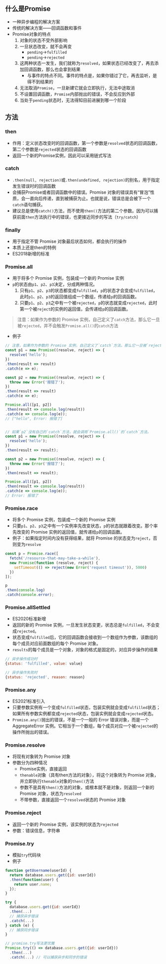 ## 什么是Promise

 - 一种异步编程的解决方案
 - 传统的解决方案——回调函数和事件
 - Promise对象的特点
	1. 对象的状态不受外部影响
	2. 一旦状态改变，就不会再变
		 - `pending`->`fulfilled`
		 - `pending`->`rejected`
	3. 这两种状态一发生，我们就称为`resolved`，如果状态已经改变了，再去添加回调函数，那么也会拿到结果
		- 与事件的特点不同。事件的特点是，如果你错过了它，再去监听，是得不到结果的
	4. 无法取消`Promise`，一旦新建它就会立即执行，无法中途取消	
	5. 不设置回调函数，`Promise`内部抛出的错误，不会反应到外部
	6. 当处于`pending`状态时，无法得知目前进展到哪一个阶段

## 方法
 
 ### then
  - 作用：定义状态改变时的回调函数，第一个参数是`resolved`状态的回调函数，第二个参数是`rejected`状态的回调函数
  - 返回一个新的Promise实例，因此可以采用链式写法

### catch

- `.then(null, rejection)`或`.then(undefined, rejection)`的别名，用于指定发生错误时的回调函数
- 会捕获Promise或者回调函数中的错误。Promise 对象的错误具有“冒泡”性质，会一直向后传递，直到被捕获为止。也就是说，错误总是会被下一个`catch`语句捕获。
- 建议总是使用`catch()`方法，而不使用`then()`方法的第二个参数。因为可以捕获前面`then`方法执行中的错误，也更接近同步的写法（`try/catch`）

### finally

- 用于指定不管 Promise 对象最后状态如何，都会执行的操作
- 本质上还是then的特例
- ES2018新增的标准

### Promise.all

- 用于将多个 Promise 实例，包装成一个新的 Promise 实例
- `p`的状态由`p1`、`p2`、`p3`决定，分成两种情况。
	1. 只有`p1`、`p2`、`p3`的状态都变成`fulfilled`，`p`的状态才会变成`fulfilled`，此时`p1`、`p2`、`p3`的返回值组成一个数组，传递给`p`的回调函数。
	2. 只要`p1`、`p2`、`p3`之中有一个被`rejected`，`p`的状态就变成`rejected`，此时第一个被`reject`的实例的返回值，会传递给`p`的回调函数。

> 注意：如果作为参数的 Promise 实例，自己定义了`catch`方法，那么它一旦被`rejected`，并不会触发`Promise.all()`的`catch`方法
- 例子
```js
// 注意，如果作为参数的 Promise 实例，自己定义了`catch`方法，那么它一旦被`rejected`，并不会触发`Promise.all()`的`catch`方法。
const p1 = new Promise((resolve, reject) => {
  resolve('hello');
})
.then(result => result)
.catch(e => e);

const p2 = new Promise((resolve, reject) => {
  throw new Error('报错了');
})
.then(result => result)
.catch(e => e);

Promise.all([p1, p2])
.then(result => console.log(result))
.catch(e => console.log(e));
// ["hello", Error: 报错了]


// 如果`p2`没有自己的`catch`方法，就会调用`Promise.all()`的`catch`方法。
const p1 = new Promise((resolve, reject) => {
  resolve('hello');
})
.then(result => result);

const p2 = new Promise((resolve, reject) => {
  throw new Error('报错了');
})
.then(result => result);

Promise.all([p1, p2])
.then(result => console.log(result))
.catch(e => console.log(e));
// Error: 报错了
```
### Promise.race

- 将多个 Promise 实例，包装成一个新的 Promise 实例
- 只要`p1`、`p2`、`p3`之中有一个实例率先改变状态，`p`的状态就跟着改变。那个率先改变的 Promise 实例的返回值，就传递给`p`的回调函数。
- 例子：如果指定时间内没有获得结果，就将 Promise 的状态变为`reject`，否则变为`resolve`
```js
const p = Promise.race([
  fetch('/resource-that-may-take-a-while'),
  new Promise(function (resolve, reject) {
    setTimeout(() => reject(new Error('request timeout')), 5000)
  })
]);

p
.then(console.log)
.catch(console.error);
```

### Promise.allSettled

- ES2020标准新增
- 返回的新的 Promise 实例，一旦发生状态变更，状态总是`fulfilled`，不会变成`rejected`。
- 状态变成`fulfilled`后，它的回调函数会接收到一个数组作为参数，该数组的每个成员对应前面数组的每个 Promise 对象。
- `results`的每个成员是一个对象，对象的格式是固定的，对应异步操作的结果

```js
// 异步操作成功时
{status: 'fulfilled', value: value}

// 异步操作失败时
{status: 'rejected', reason: reason}
```

### Promise.any

- ES2021标准引入
- 只要参数实例有一个变成`fulfilled`状态，包装实例就会变成`fulfilled`状态；如果所有参数实例都变成`rejected`状态，包装实例就会变成`rejected`状态。
- `Promise.any()`抛出的错误，不是一个一般的 Error 错误对象，而是一个AggregateError 实例。它相当于一个数组，每个成员对应一个被`rejected`的操作所抛出的错误。

### Promise.resolve

- 将现有对象转为 Promise 对象
- 参数分为四种情况
	- Promise实例，直接返回
	- `thenable`对象（具有then方法的对象），将这个对象转为 Promise 对象，并立即执行`thenable`对象的`then()`方法
	- 参数不是具有`then()`方法的对象，或根本就不是对象，则返回一个新的 Promise 对象，状态为`resolved`
	- 不带参数，直接返回一个`resolved`状态的 Promise 对象

### Promise.reject

- 返回一个新的 Promise 实例，该实例的状态为`rejected`
- 参数：错误信息，字符串

### Promise.try

- 模拟`try`代码块
- 例子

```js
function getUsername(userId) {
  return database.users.get({id: userId})
  .then(function(user) {
    return user.name;
  });
}

try {
  database.users.get({id: userId})
  .then(...)
  // 捕获异步错误
  .catch(...)
} catch (e) {
  // 捕获同步错误
}

// promise.try写法更优雅
Promise.try(() => database.users.get({id: userId}))
  .then(...)
  .catch(...) // 可以捕获异步和同步的错误
```
